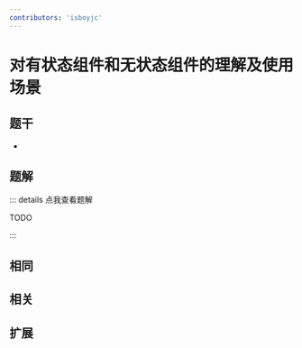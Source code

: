 ```yaml
---
contributors: 'isboyjc'
---
```


# 对有状态组件和无状态组件的理解及使用场景


## 题干

- 



## 题解

::: details 点我查看题解

  TODO

:::



## 相同


## 相关


## 扩展

